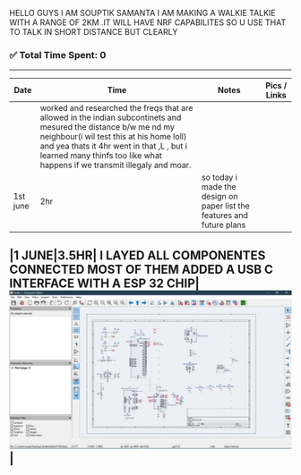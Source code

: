 
HELLO GUYS I AM SOUPTIK SAMANTA
I AM MAKING A WALKIE TALKIE WITH A RANGE OF 2KM .IT WILL HAVE NRF CAPABILITES SO U USE THAT TO TALK IN SHORT DISTANCE BUT CLEARLY
### ✅ Total Time Spent: 0
---
| **Date** | **Time** | **Notes** | **Pics / Links** |
|----------|----------|-----------|------------------|
||worked and researched the freqs that are allowed in the indian subcontinets and mesured the distance b/w me nd my neighbour(i wil test this at his home loll) and yea thats it 4hr went in that ,L , but i learned many thinfs too like what happens if we transmit illegaly and moar.||
|1st june |2hr |so today i made the design on paper list the features and future plans ||

|1 JUNE|3.5HR| I LAYED ALL COMPONENTES CONNECTED MOST OF THEM ADDED A USB C INTERFACE WITH A ESP 32 CHIP|![|](image.png)|
---
